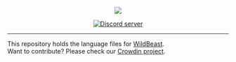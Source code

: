 <p style="text-align:center;">
<img src="https://i.imgur.com/LguTznz.png"></p>

<p align="center">
<a href="https://discord.gg/wildbot"><img src="https://discordapp.com/api/guilds/110462143152803840/widget.png" alt="Discord server"></a>
</p>

---

This repository holds the language files for [WildBeast](https://github.com/TheSharks/WildBeast).   
Want to contribute? Please check our [Crowdin project](https://crowdin.com/project/wildbeast).